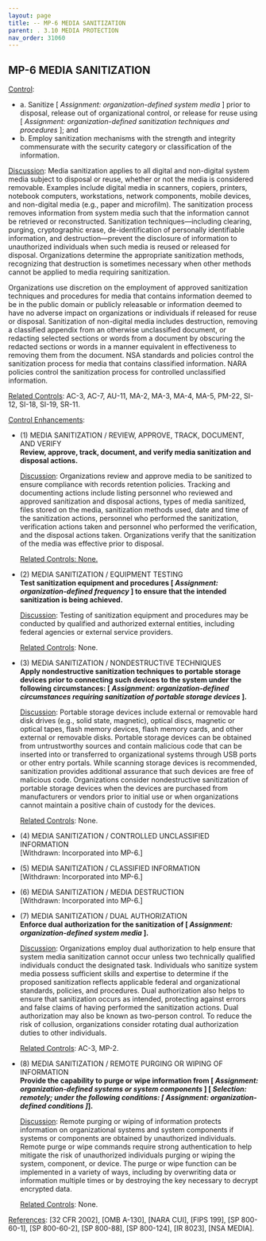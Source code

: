 ```yaml
---
layout: page
title: -- MP-6 MEDIA SANITIZATION 
parent: . 3.10 MEDIA PROTECTION 
nav_order: 31060 
---
```


## MP-6 MEDIA SANITIZATION

<ins>Control</ins>:
* a. Sanitize [ _Assignment: organization-defined system media_ ] prior to disposal, release out of organizational control, or release for reuse using [ _Assignment: organization-defined sanitization techniques and procedures_ ]; and
* b. Employ sanitization mechanisms with the strength and integrity commensurate with the security category or classification of the information.

<ins>Discussion</ins>: Media sanitization applies to all digital and non-digital system media subject to disposal or reuse, whether or not the media is considered removable. Examples include digital media in scanners, copiers, printers, notebook computers, workstations, network components, mobile devices, and non-digital media (e.g., paper and microfilm). The sanitization process removes information from system media such that the information cannot be retrieved or reconstructed. Sanitization techniques—including clearing, purging, cryptographic erase, de-identification of personally identifiable information, and destruction—prevent the disclosure of information to unauthorized individuals when such media is reused or released for disposal. Organizations determine the appropriate sanitization methods, recognizing that destruction is sometimes necessary when other methods cannot be applied to media requiring sanitization. 

Organizations use discretion on the employment of approved sanitization techniques and procedures for media that contains information deemed to be in the public domain or publicly releasable or information deemed to have no adverse impact on organizations or individuals if released for reuse or disposal. Sanitization of non-digital media includes destruction, removing a classified appendix from an otherwise unclassified document, or redacting selected sections or words from a document by obscuring the redacted sections or words in a manner equivalent in effectiveness to removing them from the document. NSA standards and policies control the sanitization process for media that contains classified information. NARA policies control the sanitization process for controlled unclassified information.

<ins>Related Controls</ins>: AC-3, AC-7, AU-11, MA-2, MA-3, MA-4, MA-5, PM-22, SI-12, SI-18, SI-19, SR-11.

<ins>Control Enhancements</ins>:

* (1) MEDIA SANITIZATION / REVIEW, APPROVE, TRACK, DOCUMENT, AND VERIFY<br>
**Review, approve, track, document, and verify media sanitization and disposal actions.**

    <ins>Discussion</ins>: Organizations review and approve media to be sanitized to ensure compliance with records retention policies. Tracking and documenting actions include listing personnel who reviewed and approved sanitization and disposal actions, types of media sanitized, files stored on the media, sanitization methods used, date and time of the sanitization actions, personnel who performed the sanitization, verification actions taken and personnel who performed the verification, and the disposal actions taken. Organizations verify that the sanitization of the media was effective prior to disposal.

    <ins>Related Controls: None.

* (2) MEDIA SANITIZATION / EQUIPMENT TESTING<br>
**Test sanitization equipment and procedures [ _Assignment: organization-defined frequency_ ] to ensure that the intended sanitization is being achieved.**

    <ins>Discussion</ins>: Testing of sanitization equipment and procedures may be conducted by qualified and authorized external entities, including federal agencies or external service providers.

    <ins>Related Controls</ins>: None.

* (3) MEDIA SANITIZATION / NONDESTRUCTIVE TECHNIQUES<br>
**Apply nondestructive sanitization techniques to portable storage devices prior to connecting such devices to the system under the following circumstances: [ _Assignment: organization-defined circumstances requiring sanitization of portable storage devices_ ].**

    <ins>Discussion</ins>: Portable storage devices include external or removable hard disk drives (e.g., solid state, magnetic), optical discs, magnetic or optical tapes, flash memory devices, flash memory cards, and other external or removable disks. Portable storage devices can be obtained from untrustworthy sources and contain malicious code that can be inserted into or transferred to organizational systems through USB ports or other entry portals. While scanning storage devices is recommended, sanitization provides additional assurance that such devices are free of malicious code. Organizations consider nondestructive sanitization of portable storage devices when the devices are purchased from manufacturers or vendors prior to initial use or when organizations cannot maintain a positive chain of custody for the devices.

    <ins>Related Controls</ins>: None.

* (4) MEDIA SANITIZATION / CONTROLLED UNCLASSIFIED INFORMATION<br>
[Withdrawn: Incorporated into MP-6.]

* (5) MEDIA SANITIZATION / CLASSIFIED INFORMATION<br>
[Withdrawn: Incorporated into MP-6.]

* (6) MEDIA SANITIZATION / MEDIA DESTRUCTION<br>
[Withdrawn: Incorporated into MP-6.]

* (7) MEDIA SANITIZATION / DUAL AUTHORIZATION<br>
**Enforce dual authorization for the sanitization of [ _Assignment: organization-defined system media_ ].**

    <ins>Discussion</ins>: Organizations employ dual authorization to help ensure that system media sanitization cannot occur unless two technically qualified individuals conduct the designated task. Individuals who sanitize system media possess sufficient skills and expertise to determine if the proposed sanitization reflects applicable federal and organizational standards, policies, and procedures. Dual authorization also helps to ensure that sanitization occurs as intended, protecting against errors and false claims of having performed the sanitization actions. Dual authorization may also be known as two-person control. To reduce the risk of collusion, organizations consider rotating dual authorization duties to other individuals.

    <ins>Related Controls</ins>: AC-3, MP-2.

* (8) MEDIA SANITIZATION / REMOTE PURGING OR WIPING OF INFORMATION<br>
**Provide the capability to purge or wipe information from [ _Assignment: organization-defined systems or system components_ ] [ _Selection: remotely; under the following conditions: [ Assignment: organization-defined conditions ]_].**

    <ins>Discussion</ins>: Remote purging or wiping of information protects information on organizational systems and system components if systems or components are obtained by unauthorized individuals. Remote purge or wipe commands require strong authentication to help mitigate the risk of unauthorized individuals purging or wiping the system, component, or device. The purge or wipe function can be implemented in a variety of ways, including by overwriting data or information multiple times or by destroying the key necessary to decrypt encrypted data.

    <ins>Related Controls</ins>: None.

<ins>References</ins>: [32 CFR 2002], [OMB A-130], [NARA CUI], [FIPS 199], [SP 800-60-1], [SP 800-60-2], [SP 800-88], [SP 800-124], [IR 8023], [NSA MEDIA].
